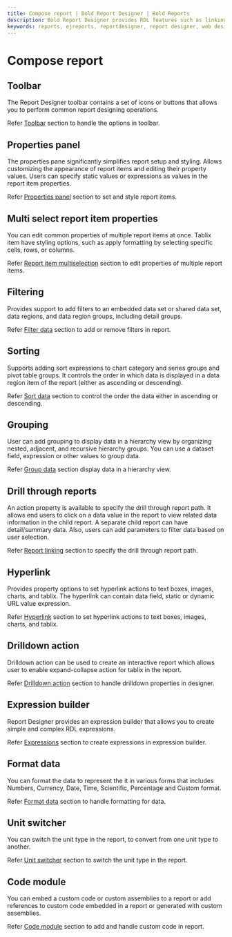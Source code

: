 ```yaml
---
title: Compose report | Bold Report Designer | Bold Reports
description: Bold Report Designer provides RDL features such as linking, filter, sorting, grouping, expressions etc which let you create a RDL standard reports to present the data efficiently.
keywords: reports, ejreports, reportdesigner, report designer, web designer, bold-reports reportdesigner, Overview, web designer
---
```


# Compose report

## Toolbar

The Report Designer toolbar contains a set of icons or buttons that allows you to perform common report designing operations.

Refer [Toolbar](/designer-guide/report-designer/compose-report/tool-bar/) section to handle the options in toolbar.
## Properties panel

The properties pane significantly simplifies report setup and styling. Allows customizing the appearance of report items and editing their property values. Users can specify static values or expressions as values in the report item properties.

Refer [Properties panel](/designer-guide/report-designer/compose-report/properties-panel/) section to set and style report items.
## Multi select report item properties

You can edit common properties of multiple report items at once. Tablix item have styling options, such as apply formatting by selecting specific cells, rows, or columns.

Refer [Report item multiselection](/designer-guide/report-designer/compose-report/report-item-multi-selection/) section to edit properties of multiple report items.
## Filtering

Provides support to add filters to an embedded data set or shared data set, data regions, and data region groups, including detail groups.

Refer [Filter data](/designer-guide/report-designer/compose-report/filter-data/) section to add or remove filters in report.
## Sorting

Supports adding sort expressions to chart category and series groups and pivot table groups. It controls the order in which data is displayed in a data region item of the report (either as ascending or descending).

Refer [Sort data](/designer-guide/report-designer/compose-report/sort-data/) section to control the order the data either in ascending or descending.

## Grouping

User can add grouping to display data in a hierarchy view by organizing nested, adjacent, and recursive hierarchy groups. You can use a dataset field, expression or other values to group data.

Refer [Group data](/designer-guide/report-designer/compose-report/sort-data/) section display data in a hierarchy view.

## Drill through reports

An action property is available to specify the drill through report path. It allows end users to click on a data value in the report to view related data information in the child report. A separate child report can have detail/summary data. Also, users can add parameters to filter data based on user selection.

Refer [Report linking](/designer-guide/report-designer/compose-report/link-data/#report-linking) section to specify the drill through report path.

## Hyperlink

Provides property options to set hyperlink actions to text boxes, images, charts, and tablix. The hyperlink can contain data field, static or dynamic URL value expression.

Refer [Hyperlink](/designer-guide/report-designer/compose-report/link-data/#hyperlink) section to set hyperlink actions to text boxes, images, charts, and tablix.

## Drilldown action

Drilldown action can be used to create an interactive report which allows user to enable expand-collapse action for tablix in the report.

Refer [Drilldown action](/designer-guide/report-designer/compose-report/create-ssrs-drill-down-report/) section to handle drilldown properties in designer.

## Expression builder

Report Designer provides an expression builder that allows you to create simple and complex RDL expressions.

Refer [Expressions](/designer-guide/report-designer/compose-report/expressions/) section to create expressions in expression builder.

## Format data

You can format the data to represent the it in various forms that includes Numbers, Currency, Date, Time, Scientific, Percentage and Custom format.

Refer [Format data](/designer-guide/report-designer/compose-report/format-data/) section to handle formatting for data.

## Unit switcher

You can switch the unit type in the report, to convert from one unit type to another.

Refer [Unit switcher](/designer-guide/report-designer/compose-report/unit-switcher/) section to switch the unit type in the report.

## Code module

You can embed a custom code or custom assemblies to a report or add references to custom code embedded in a report or generated with custom assemblies.

Refer [Code module](/designer-guide/report-designer/compose-report/code-module/) section to add and handle custom code in report.